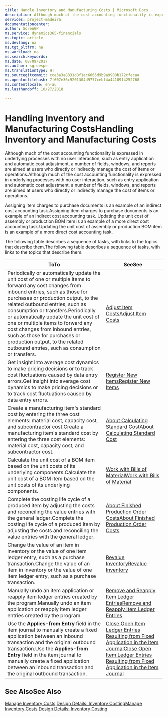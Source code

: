 ```yaml
---
title: Handle Inventory and Manufacturing Costs | Microsoft Docs
description: Although much of the cost accounting functionality is expressed in underlying processes with no user interaction, such as entry application and automatic cost adjustment, a number of fields, windows, and reports are aimed at users who directly or indirectly manage the cost of items or operations.
services: project-madeira
documentationcenter: 
author: SorenGP
ms.service: dynamics365-financials
ms.topic: article
ms.devlang: na
ms.tgt_pltfrm: na
ms.workload: na
ms.search.keywords: 
ms.date: 08/09/2017
ms.author: sgroespe
ms.translationtype: HT
ms.sourcegitcommit: cce3a3a8331d8f1ac6665d9b9a9908b172cfecaa
ms.openlocfilehash: 7f607e36c9201304d9777cebf4a4418914252768
ms.contentlocale: en-au
ms.lasthandoff: 10/27/2018

---
```

# <a name="handling-inventory-and-manufacturing-costs"></a><span data-ttu-id="490a6-103">Handling Inventory and Manufacturing Costs</span><span class="sxs-lookup"><span data-stu-id="490a6-103">Handling Inventory and Manufacturing Costs</span></span>
<span data-ttu-id="490a6-104">Although much of the cost accounting functionality is expressed in underlying processes with no user interaction, such as entry application and automatic cost adjustment, a number of fields, windows, and reports are aimed at users who directly or indirectly manage the cost of items or operations.</span><span class="sxs-lookup"><span data-stu-id="490a6-104">Although much of the cost accounting functionality is expressed in underlying processes with no user interaction, such as entry application and automatic cost adjustment, a number of fields, windows, and reports are aimed at users who directly or indirectly manage the cost of items or operations.</span></span>  

 <span data-ttu-id="490a6-105">Assigning item charges to purchase documents is an example of an indirect cost accounting task.</span><span class="sxs-lookup"><span data-stu-id="490a6-105">Assigning item charges to purchase documents is an example of an indirect cost accounting task.</span></span> <span data-ttu-id="490a6-106">Updating the unit cost of assembly or production BOM item is an example of a more direct cost accounting task.</span><span class="sxs-lookup"><span data-stu-id="490a6-106">Updating the unit cost of assembly or production BOM item is an example of a more direct cost accounting task.</span></span>  

 <span data-ttu-id="490a6-107">The following table describes a sequence of tasks, with links to the topics that describe them.</span><span class="sxs-lookup"><span data-stu-id="490a6-107">The following table describes a sequence of tasks, with links to the topics that describe them.</span></span>   

|<span data-ttu-id="490a6-108">**To**</span><span class="sxs-lookup"><span data-stu-id="490a6-108">**To**</span></span>|<span data-ttu-id="490a6-109">**See**</span><span class="sxs-lookup"><span data-stu-id="490a6-109">**See**</span></span>|  
|------------|-------------|  
|<span data-ttu-id="490a6-110">Periodically or automatically update the unit cost of one or multiple items to forward any cost changes from inbound entries, such as those for purchases or production output, to the related outbound entries, such as consumption or transfers.</span><span class="sxs-lookup"><span data-stu-id="490a6-110">Periodically or automatically update the unit cost of one or multiple items to forward any cost changes from inbound entries, such as those for purchases or production output, to the related outbound entries, such as consumption or transfers.</span></span>|[<span data-ttu-id="490a6-111">Adjust Item Costs</span><span class="sxs-lookup"><span data-stu-id="490a6-111">Adjust Item Costs</span></span>](inventory-how-adjust-item-costs.md)|  
|<span data-ttu-id="490a6-112">Get insight into average cost dynamics to make pricing decisions or to track cost fluctuations caused by data entry errors.</span><span class="sxs-lookup"><span data-stu-id="490a6-112">Get insight into average cost dynamics to make pricing decisions or to track cost fluctuations caused by data entry errors.</span></span>|[<span data-ttu-id="490a6-113">Register New Items</span><span class="sxs-lookup"><span data-stu-id="490a6-113">Register New Items</span></span>](inventory-how-register-new-items.md)|  
|<span data-ttu-id="490a6-114">Create a manufacturing item's standard cost by entering the three cost elements: material cost, capacity cost, and subcontractor cost.</span><span class="sxs-lookup"><span data-stu-id="490a6-114">Create a manufacturing item's standard cost by entering the three cost elements: material cost, capacity cost, and subcontractor cost.</span></span>|[<span data-ttu-id="490a6-115">About Calculating Standard Cost</span><span class="sxs-lookup"><span data-stu-id="490a6-115">About Calculating Standard Cost</span></span>](finance-about-calculating-standard-cost.md)|  
|<span data-ttu-id="490a6-116">Calculate the unit cost of a BOM item based on the unit costs of its underlying components.</span><span class="sxs-lookup"><span data-stu-id="490a6-116">Calculate the unit cost of a BOM item based on the unit costs of its underlying components.</span></span>|[<span data-ttu-id="490a6-117">Work with Bills of Material</span><span class="sxs-lookup"><span data-stu-id="490a6-117">Work with Bills of Material</span></span>](inventory-how-work-BOMs.md)|  
|<span data-ttu-id="490a6-118">Complete the costing life cycle of a produced item by adjusting the costs and reconciling the value entries with the general ledger.</span><span class="sxs-lookup"><span data-stu-id="490a6-118">Complete the costing life cycle of a produced item by adjusting the costs and reconciling the value entries with the general ledger.</span></span>|[<span data-ttu-id="490a6-119">About Finished Production Order Costs</span><span class="sxs-lookup"><span data-stu-id="490a6-119">About Finished Production Order Costs</span></span>](finance-about-finished-production-order-costs.md)|  
|<span data-ttu-id="490a6-120">Change the value of an item in inventory or the value of one item ledger entry, such as a purchase transaction.</span><span class="sxs-lookup"><span data-stu-id="490a6-120">Change the value of an item in inventory or the value of one item ledger entry, such as a purchase transaction.</span></span>|[<span data-ttu-id="490a6-121">Revalue Inventory</span><span class="sxs-lookup"><span data-stu-id="490a6-121">Revalue Inventory</span></span>](inventory-how-revalue-inventory.md)|
|<span data-ttu-id="490a6-122">Manually undo an item application or reapply item ledger entries created by the program.</span><span class="sxs-lookup"><span data-stu-id="490a6-122">Manually undo an item application or reapply item ledger entries created by the program.</span></span>|[<span data-ttu-id="490a6-123">Remove and Reapply Item Ledger Entries</span><span class="sxs-lookup"><span data-stu-id="490a6-123">Remove and Reapply Item Ledger Entries</span></span>](finance-how-to-remove-and-reapply-item-entries.md)|  
|<span data-ttu-id="490a6-124">Use the **Applies-from Entry** field in the item journal to manually create a fixed application between an inbound transaction and the original outbound transaction.</span><span class="sxs-lookup"><span data-stu-id="490a6-124">Use the **Applies-from Entry** field in the item journal to manually create a fixed application between an inbound transaction and the original outbound transaction.</span></span>|[<span data-ttu-id="490a6-125">Close Open Item Ledger Entries Resulting from Fixed Application in the Item Journal</span><span class="sxs-lookup"><span data-stu-id="490a6-125">Close Open Item Ledger Entries Resulting from Fixed Application in the Item Journal</span></span>](finance-how-to-close-open-item-ledger-entries-resulting-from-fixed-application-in-the-item-journal.md)|  

## <a name="see-also"></a><span data-ttu-id="490a6-126">See Also</span><span class="sxs-lookup"><span data-stu-id="490a6-126">See Also</span></span>  
<span data-ttu-id="490a6-127">[Manage Inventory Costs](finance-manage-inventory-costs.md)
[Design Details: Inventory Costing](design-details-inventory-costing.md)</span><span class="sxs-lookup"><span data-stu-id="490a6-127">[Manage Inventory Costs](finance-manage-inventory-costs.md)
[Design Details: Inventory Costing](design-details-inventory-costing.md)</span></span>

